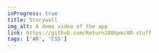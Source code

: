 ```yaml
---
inProgress: true
title: Storywall
img_alt: A demo video of the app
link: https://github.com/Return180bpm/AR-stuff
tags: ['AR', 'CSS']
---
```

